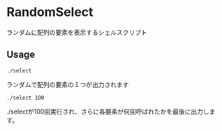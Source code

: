 # RandomSelect
ランダムに配列の要素を表示するシェルスクリプト

## Usage

```
./select
```

ランダムで配列の要素の１つが出力されます

```
./select 100
```

./selectが100回実行され、さらに各要素が何回呼ばれたかを最後に出力します。